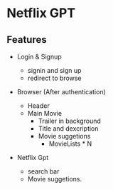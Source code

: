 # Netflix GPT

## Features

- Login & Signup

  - signin and sign up
  - redirect to browse

- Browser (After authentication)

  - Header
  - Main Movie
    - Trailer in background
    - Title and dexcription
    - Movie suggetions
      - MovieLists \* N

- Netflix Gpt
  - search bar
  - Movie suggetions.

